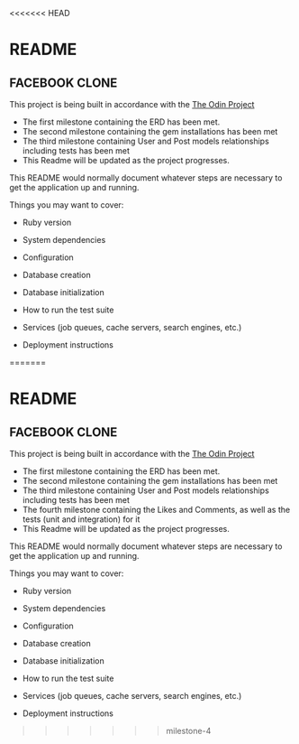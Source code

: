 <<<<<<< HEAD
# README

## FACEBOOK CLONE
This project is being built in accordance with the [The Odin Project](https://www.theodinproject.com/courses/ruby-on-rails/lessons/final-project)
* The first milestone containing the ERD has been met.
* The second milestone containing the gem installations has been met
* The third milestone containing User and Post models relationships including tests has been met
* This Readme will be updated as the project progresses.

This README would normally document whatever steps are necessary to get the
application up and running.

Things you may want to cover:

* Ruby version

* System dependencies

* Configuration

* Database creation

* Database initialization

* How to run the test suite

* Services (job queues, cache servers, search engines, etc.)

* Deployment instructions


=======
# README

## FACEBOOK CLONE
This project is being built in accordance with the [The Odin Project](https://www.theodinproject.com/courses/ruby-on-rails/lessons/final-project)
* The first milestone containing the ERD has been met.
* The second milestone containing the gem installations has been met
* The third milestone containing User and Post models relationships including tests has been met
* The fourth milestone containing the Likes and Comments, as well as the tests (unit and integration) for it
* This Readme will be updated as the project progresses.

This README would normally document whatever steps are necessary to get the
application up and running.

Things you may want to cover:

* Ruby version

* System dependencies

* Configuration

* Database creation

* Database initialization

* How to run the test suite

* Services (job queues, cache servers, search engines, etc.)

* Deployment instructions
>>>>>>> milestone-4
